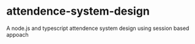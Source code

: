 # attendence-system-design
 A node.js and typescript attendence system design using session based appoach
